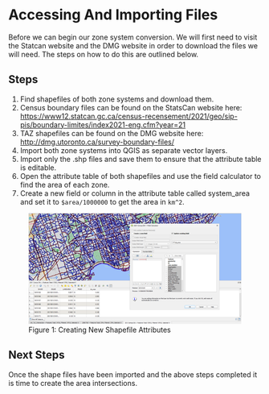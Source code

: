 # Accessing And Importing Files

Before we can begin our zone system conversion. We will first need to visit the Statcan website and the DMG website in order to
download the files we will need. The steps on how to do this are outlined below.

## Steps
1.	Find shapefiles of both zone systems and download them.
  1. Census boundary files can be found on the StatsCan website here:
    https://www12.statcan.gc.ca/census-recensement/2021/geo/sip-pis/boundary-limites/index2021-eng.cfm?year=21
  2. TAZ shapefiles can be found on the DMG website here: http://dmg.utoronto.ca/survey-boundary-files/
2.	Import both zone systems into QGIS as separate vector layers.
  1. Import only the .shp files and save them to ensure that the attribute table is editable.
3.	Open the attribute table of both shapefiles and use the field calculator to find the area of each zone.
  1. Create a new field or column in the attribute table called system_area and set it to `$area/1000000` to get the area in `km^2`.

<figure>
    <img src="images/CreatingNewShapefileAttributes.png"
            alt="Add Module"/>
    <figcaption text-align="center">Figure 1: Creating New Shapefile Attributes</figcaption>
</figure>

## Next Steps

Once the shape files have been imported and the above steps completed it is time to create the area intersections.
